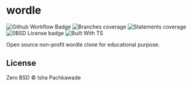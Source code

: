 # wordle

![Github Workflow Badge](https://github.com/isha-11/wordle/actions/workflows/workflow.yml/badge.svg)
![Branches coverage](https://raw.githubusercontent.com/isha-11/wordle/badges/badges/badge-branches.svg)
![Statements coverage](https://raw.githubusercontent.com/isha-11/wordle/badges/badges/badge-statements.svg)
![0BSD License badge](https://img.shields.io/github/license/isha-11/wordle?color=blue&label=License)
![Built With TS](https://img.shields.io/badge/Built%20With-TypeScript-blue)

Open source non-profit wordle clone for educational purpose.

## License

Zero BSD © Isha Pachkawade
